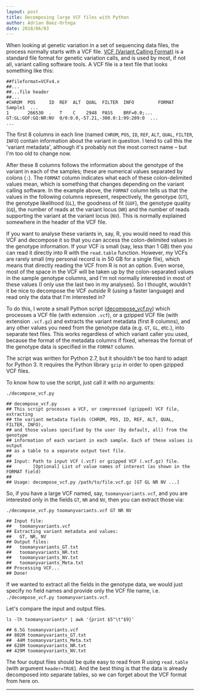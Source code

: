 ```yaml
---
layout: post
title: Decomposing large VCF files with Python
author: Adrian Baez-Ortega
date: 2018/06/03
---
```



When looking at genetic variation in a set of sequencing data files, the process normally starts with a VCF file. [VCF (Variant Calling Format)](https://samtools.github.io/hts-specs/VCFv4.2.pdf) is a standard file format for genetic variation calls, and is used by most, if not all, variant calling software tools. A VCF file is a text file that looks something like this:

    ##fileformat=VCFv4.x
    ##...
    ##...file header
    ##...
    #CHROM  POS     ID  REF  ALT  QUAL  FILTER  INFO         FORMAT              Sample1  ...
    1       266530  .   T    C    2948  PASS    BRF=0.0;...  GT:GL:GOF:GQ:NR:NV  0/0:0.0,-57.21,-300.0:1:99:209:0  ...
    ...

The first 8 columns in each line (named `CHROM`, `POS`, `ID`, `REF`, `ALT`, `QUAL`, `FILTER`, `INFO`) contain information about the variant in question. I tend to call this the 'variant metadata', although it's probably not the most correct name – but I'm too old to change now. 

After these 8 columns follows the information about the genotype of the variant in each of the samples; these are numerical values separated by colons (`:`). The `FORMAT` column indicates what each of these colon-delimited values mean, which is something that changes depending on the variant calling software. In the example above, the `FORMAT` column tells us that the values in the following columns represent, respectively, the genotype (`GT`), the genotype likelihood (`GL`), the goodness of fit (`GOF`), the genotype quality (`GQ`), the number of reads at the variant locus (`NR`) and the number of reads supporting the variant at the variant locus (`NV`). This is normally explained somewhere in the header of the VCF file.

If you want to analyse these variants in, say, R, you would need to read this VCF and decompose it so that you can access the colon-delimited values in the genotype information. If your VCF is small (say, less than 1 GB) then you can read it directly into R with the `read.table` function. However, my VCFs are rarely small (my personal record is in 50 GB for a single file), which means that directly reading the VCF from R is not an option. Even worse, most of the space in the VCF will be taken up by the colon-separated values in the sample genotype columns, and I'm not normally interested in most of these values (I only use the last two in my analyses). So I thought, wouldn't it be nice to decompose the VCF _outside_ R (using a faster language) and read only the data that I'm interested in?

To do this, I wrote a small Python script ([decompose_vcf.py](https://github.com/baezortega/misc/blob/master/decompose_vcf.py)) which processes a VCF file (with extension `.vcf`), or a gzipped VCF file (with extension `.vcf.gz`) and extracts the variant metadata (first 8 columns), and any other values you need from the genotype data (e.g. `GT`, `GL`, etc.), into separate text files. This works regardless of which variant caller you used, because the format of the metadata columns if fixed, whereas the format of the genotype data is specified in the `FORMAT` column.

The script was written for Python 2.7, but it shouldn't be too hard to adapt for Python 3. It requires the Python library `gzip` in order to open gzipped VCF files.

To know how to use the script, just call it with no arguments:

``` script
./decompose_vcf.py
```

    ## decompose_vcf.py
    ## This script processes a VCF, or compressed (gzipped) VCF file, extracting
    ## the variant metadata fields (CHROM, POS, ID, REF, ALT, QUAL, FILTER, INFO),
    ## and those values specified by the user (by default, all) from the genotype
    ## information of each variant in each sample. Each of these values is output
    ## as a table to a separate output text file.
    ##
    ## Input: Path to input VCF (.vcf) or gzipped VCF (.vcf.gz) file.
    ##        [Optional] List of value names of interest (as shown in the FORMAT field)
    ##
    ## Usage: decompose_vcf.py /path/to/file.vcf.gz [GT GL NR NV ...]

So, if you have a large VCF named, say, `toomanyvariants.vcf`, and you are interested only in the fields `GT`, `NR` and `NV`, then you can extract those via:

``` script
./decompose_vcf.py toomanyvariants.vcf GT NR NV
```

    ## Input file:
    ##   toomanyvariants.vcf
    ## Extracting variant metadata and values:
    ##   GT, NR, NV
    ## Output files:
    ##   toomanyvariants_GT.txt
    ##   toomanyvariants_NR.txt
    ##   toomanyvariants_NV.txt
    ##   toomanyvariants_Meta.txt
    ## Processing VCF...
    ## Done!

If we wanted to extract all the fields in the genotype data, we would just specify no field names and provide only the VCF file name, i.e. `./decompose_vcf.py toomanyvariants.vcf`.

Let's compare the input and output files.

``` script
ls -lh toomanyvariants* | awk '{print $5"\t"$9}'
```

    ## 6.5G	toomanyvariants.vcf
    ## 802M	toomanyvariants_GT.txt
    ##  44M	toomanyvariants_Meta.txt
    ## 628M	toomanyvariants_NR.txt
    ## 429M	toomanyvariants_NV.txt

The four output files should be quite easy to read from R using `read.table` (with argument `header=TRUE`). And the best thing is that the data is already decomposed into separate tables, so we can forget about the VCF format from here on.

---
